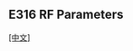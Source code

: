 ## E316 RF Parameters
[[中文]](../../../cn/device_and_usage_manual/ANTSDR_E_Series_Module/ANTSDR_E316_Reference_Manual/AntsdrE316_RF_parameters_cn.html)
